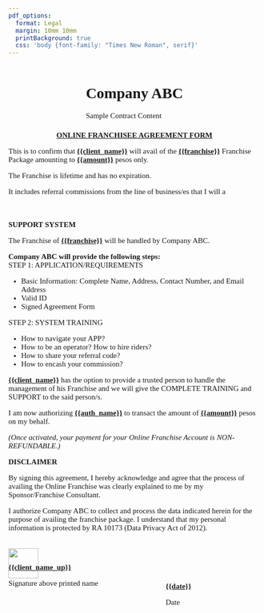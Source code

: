```yaml
---
pdf_options:
  format: Legal
  margin: 10mm 10mm
  printBackground: true
  css: 'body {font-family: "Times New Roman", serif}'
---
```


<div style="font-family: 'Times New Roman', serif; font-size: 15px;">

<div style="display: flex; justify-content:center; height: 8em;">

<!-- ![wew](eralista.png) -->
<!-- <img src="eralista.png"> -->
<div>
  <h1 className=" font-bold text-2xl">Company ABC</h1>
  <p className=" italic">Sample Contract Content</p>
</div>
</div>

<p style="text-align: center;"> <b><u>ONLINE FRANCHISEE AGREEMENT FORM</u></b> </p>

This is to confirm that <b><u>{{client_name}}</u></b> will avail of the <b><u>{{franchise}}</u></b> Franchise Package amounting to <b><u>{{amount}}</u></b> pesos only.

The Franchise is lifetime and has no expiration.

It includes referral commissions from the line of business/es that I will a

<!-- It also includes Other Ways to Earn from JC. -->

<br>
<br>

<div>
  <b >SUPPORT SYSTEM</b>
  <p>
  The Franchise of <b><u>{{franchise}}</u></b>  will be handled by Company ABC.
  <p>
</div>

<div>
  <b >Company ABC will provide the following steps:</b>
</div>
STEP 1: APPLICATION/REQUIREMENTS
  
- Basic Information: Complete Name, Address, Contact Number, and Email Address
- Valid ID
- Signed Agreement Form

STEP 2: SYSTEM TRAINING

- How to navigate your APP?
- How to be an operator? How to hire riders?
- How to share your referral code?
- How to encash your commission?

<p><b><u>{{client_name}}</u></b>   has the option to provide a trusted person to handle the management of his Franchise and we will give the COMPLETE TRAINING and SUPPORT to the said person/s.<p>

I am now authorizing <b><u>{{auth_name}}</u></b> to transact the amount of <b><u>{{amount}}</u></b> pesos on my behalf.

_(Once activated, your payment for your Online Franchise Account is NON-REFUNDABLE.)_

**DISCLAIMER**

By signing this agreement, I hereby acknowledge and agree that the process of availing the Online Franchise was clearly explained to me by my Sponsor/Franchise Consultant.

I authorize Company ABC to collect and process the data indicated herein for the purpose of availing the franchise package. I understand that my personal information is protected by RA 10173 (Data Privacy Act of 2012).
<br></br>

<div style="display: flex; justify-content: flex-start; gap:9em">
  <div style="">
   <div style="width: 6em; margin-bottom:-2em">
    <img src={{signature}} style="height: 4em; ">
  </div>
    <b><u>{{client_name_up}}</u></b>
    <p>Signature above printed name</p>
  </div>
  <div style="padding-top:4.5em;">
    <b><u>{{date}}</u></b>
    <p>Date</p>
  </div>
</div>

